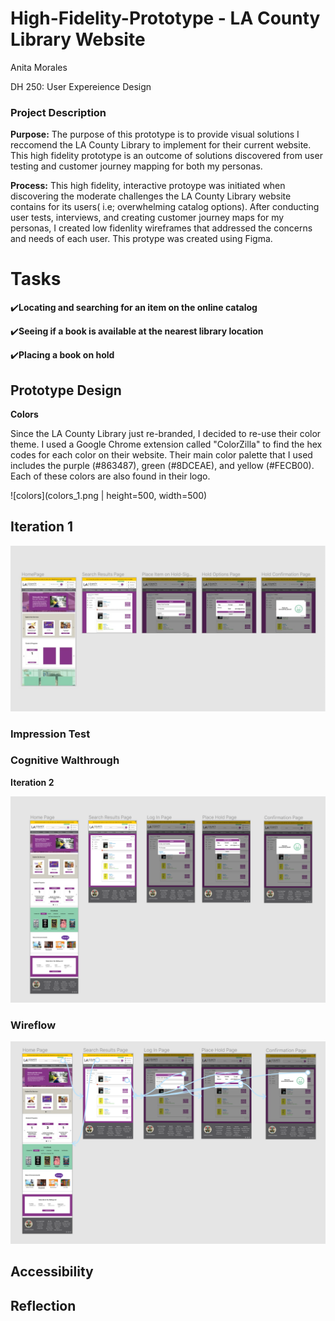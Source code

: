 # High-Fidelity-Prototype - LA County Library Website
Anita Morales

DH 250: User Expereience Design

### Project Description ###
**Purpose:** The purpose of this prototype is to provide visual solutions I reccomend the LA County Library to implement for their current website. This high fidelity prototype is an outcome of solutions discovered from user testing and customer journey mapping for both my personas.

**Process:** This high fidelity, interactive protoype was initiated when discovering the moderate challenges the LA County Library website contains for its users( i.e; overwhelming catalog options). After conducting user tests, interviews, and creating customer journey maps for my personas, I created low fidenlity wireframes that addressed the concerns and needs of each user. This protype was created using Figma.

# Tasks #
:heavy_check_mark:**Locating and searching for an item on the online catalog**

:heavy_check_mark:**Seeing if a book is available at the nearest library location**

:heavy_check_mark:**Placing a book on hold**

## Prototype Design ##
**Colors**

Since the LA County Library just re-branded, I decided to re-use their color theme. I used a Google Chrome extension called "ColorZilla" to find the hex codes for each color on their website. Their main color palette that I used includes the purple (#863487), green (#8DCEAE), and yellow (#FECB00). Each of these colors are also found in their logo.

![colors](colors_1.png | height=500, width=500)

## Iteration 1 ##

![Iteration 1](Iteration_1.png)

### Impression Test ### 


### Cognitive Walthrough ###

**Iteration 2**

![Iteration 2](Final_version.png)

### Wireflow ###

![Wireflow](Wireflow.png)

## Accessibility ##

## Reflection ##
